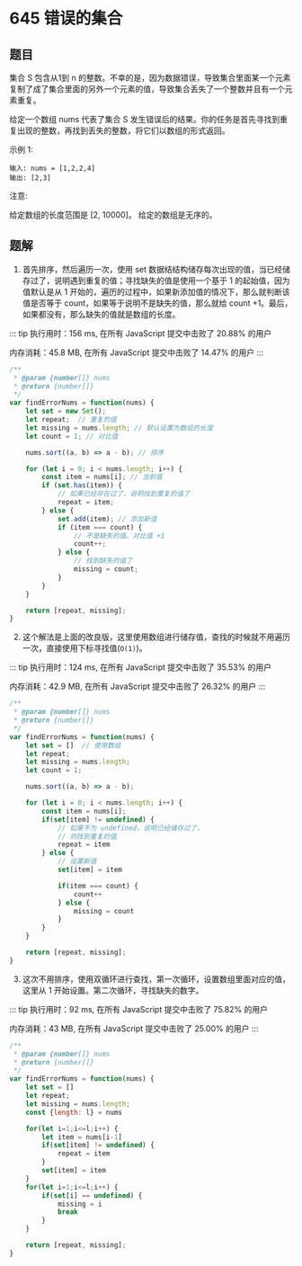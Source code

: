 # 645 错误的集合

## 题目
集合 S 包含从1到 n 的整数。不幸的是，因为数据错误，导致集合里面某一个元素复制了成了集合里面的另外一个元素的值，导致集合丢失了一个整数并且有一个元素重复。

给定一个数组 nums 代表了集合 S 发生错误后的结果。你的任务是首先寻找到重复出现的整数，再找到丢失的整数，将它们以数组的形式返回。

示例 1:

```
输入: nums = [1,2,2,4]
输出: [2,3]
```

注意:

给定数组的长度范围是 [2, 10000]。
给定的数组是无序的。

## 题解
1. 首先排序，然后遍历一次，使用 set 数据结结构储存每次出现的值，当已经储存过了，说明遇到重复的值；寻找缺失的值是使用一个基于 1 的起始值，因为值默认是从 1 开始的，遍历的过程中，如果新添加值的情况下，那么就判断该值是否等于 count，如果等于说明不是缺失的值，那么就给 count +1。最后，如果都没有，那么缺失的值就是数组的长度。

::: tip
执行用时：156 ms, 在所有 JavaScript 提交中击败了 20.88% 的用户

内存消耗：45.8 MB, 在所有 JavaScript 提交中击败了 14.47% 的用户
:::


```javascript
/**
 * @param {number[]} nums
 * @return {number[]}
 */
var findErrorNums = function(nums) {
    let set = new Set(); 
    let repeat;  // 重复的值
    let missing = nums.length; // 默认设置为数组的长度
    let count = 1; // 对比值

    nums.sort((a, b) => a - b); // 排序

    for (let i = 0; i < nums.length; i++) {
        const item = nums[i]; // 当前值
        if (set.has(item)) {
            // 如果已经存在过了，说明找到重复的值了
            repeat = item;
        } else {
            set.add(item); // 添加新值
            if (item === count) {
                // 不是缺失的值，对比值 +1
                count++;
            } else {
                // 找到缺失的值了
                missing = count;
            }
        } 
    }

    return [repeat, missing];
}
```

2. 这个解法是上面的改良版，这里使用数组进行储存值，查找的时候就不用遍历一次，直接使用下标寻找值(`O(1)`)。

::: tip
执行用时：124 ms, 在所有 JavaScript 提交中击败了 35.53% 的用户

内存消耗：42.9 MB, 在所有 JavaScript 提交中击败了 26.32% 的用户
:::


```javascript
/**
 * @param {number[]} nums
 * @return {number[]}
 */
var findErrorNums = function(nums) {
    let set = []  // 使用数组
    let repeat;
    let missing = nums.length;
    let count = 1;

    nums.sort((a, b) => a - b);

    for (let i = 0; i < nums.length; i++) {
        const item = nums[i];
        if(set[item] != undefined) {
            // 如果不为 undefined，说明已经储存过了，
            // 则找到重复的值
            repeat = item
        } else {
            // 设置新值
            set[item] = item

            if(item === count) {
                count++
            } else {
                missing = count
            }
        }
    }

    return [repeat, missing];
}
```

3. 这次不用排序，使用双循环进行查找，第一次循环，设置数组里面对应的值，这里从 1 开始设置。第二次循环，寻找缺失的数字。

::: tip
执行用时：92 ms, 在所有 JavaScript 提交中击败了 75.82% 的用户

内存消耗：43 MB, 在所有 JavaScript 提交中击败了 25.00% 的用户
:::


```javascript
/**
 * @param {number[]} nums
 * @return {number[]}
 */
var findErrorNums = function(nums) {
    let set = []
    let repeat;
    let missing = nums.length;
    const {length: l} = nums

    for(let i=1;i<=l;i++) {
        let item = nums[i-1]
        if(set[item] != undefined) {
            repeat = item
        }
        set[item] = item
    }
    for(let i=1;i<=l;i++) {
        if(set[i] == undefined) {
            missing = i
            break
        }
    } 

    return [repeat, missing];
}
```